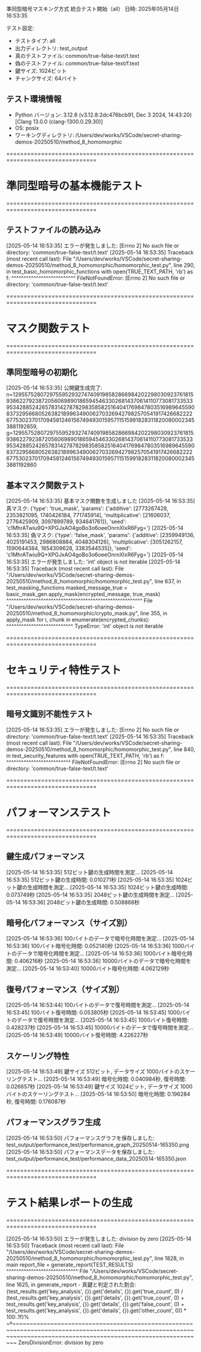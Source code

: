 準同型暗号マスキング方式 統合テスト開始（all）
日時: 2025年05月14日 16:53:35

テスト設定:
- テストタイプ: all
- 出力ディレクトリ: test_output
- 真のテストファイル: common/true-false-text/t.text
- 偽のテストファイル: common/true-false-text/f.text
- 鍵サイズ: 1024ビット
- チャンクサイズ: 64バイト

## テスト環境情報
- Python バージョン: 3.12.8 (v3.12.8:2dc476bcb91, Dec  3 2024, 14:43:20) [Clang 13.0.0 (clang-1300.0.29.30)]
- OS: posix
- ワーキングディレクトリ: /Users/dev/works/VSCode/secret-sharing-demos-20250510/method_8_homomorphic


================================================================================
# 準同型暗号の基本機能テスト
================================================================================


## テストファイルの読み込み
[2025-05-14 16:53:35] エラーが発生しました: [Errno 2] No such file or directory: 'common/true-false-text/t.text'
[2025-05-14 16:53:35] Traceback (most recent call last):
  File "/Users/dev/works/VSCode/secret-sharing-demos-20250510/method_8_homomorphic/homomorphic_test.py", line 290, in test_basic_homomorphic_functions
    with open(TRUE_TEXT_PATH, 'rb') as f:
         ^^^^^^^^^^^^^^^^^^^^^^^^^^
FileNotFoundError: [Errno 2] No such file or directory: 'common/true-false-text/t.text'


================================================================================
# マスク関数テスト
================================================================================


## 準同型暗号の初期化
[2025-05-14 16:53:35] 公開鍵生成完了: n=129557528072975595293274740919858286698420229803092376181593862279238720560698901865945463302681437061411077308173353395342885242657831427878298358582516404176984780351698964559083732956680526382189963490062703269427982570541917426682222677530237017094581246156749493015957115159918283118200800023453881192859, g=129557528072975595293274740919858286698420229803092376181593862279238720560698901865945463302681437061411077308173353395342885242657831427878298358582516404176984780351698964559083732956680526382189963490062703269427982570541917426682222677530237017094581246156749493015957115159918283118200800023453881192860

## 基本マスク関数テスト
[2025-05-14 16:53:35] 基本マスク関数を生成しました
[2025-05-14 16:53:35]   真マスク: {'type': 'true_mask', 'params': {'additive': [2773267428, 2353821095, 1740426184, 771745914], 'multiplicative': [21606037, 2776425909, 3097899789, 934641761]}, 'seed': 'c1MhrATwiu9Q+XPGJxAO4goBo3o6oeeOnrnXIxR6Fyg='}
[2025-05-14 16:53:35]   偽マスク: {'type': 'false_mask', 'params': {'additive': [2359949136, 4025191453, 2986808884, 4048304126], 'multiplicative': [3051262157, 1590644384, 1854309628, 3383544535]}, 'seed': 'c1MhrATwiu9Q+XPGJxAO4goBo3o6oeeOnrnXIxR6Fyg='}
[2025-05-14 16:53:35] エラーが発生しました: 'int' object is not iterable
[2025-05-14 16:53:35] Traceback (most recent call last):
  File "/Users/dev/works/VSCode/secret-sharing-demos-20250510/method_8_homomorphic/homomorphic_test.py", line 637, in test_masking_functions
    masked_message_true = basic_mask_gen.apply_mask(encrypted_message, true_mask)
                          ^^^^^^^^^^^^^^^^^^^^^^^^^^^^^^^^^^^^^^^^^^^^^^^^^^^^^^^
  File "/Users/dev/works/VSCode/secret-sharing-demos-20250510/method_8_homomorphic/crypto_mask.py", line 355, in apply_mask
    for i, chunk in enumerate(encrypted_chunks):
                    ^^^^^^^^^^^^^^^^^^^^^^^^^^^
TypeError: 'int' object is not iterable


================================================================================
# セキュリティ特性テスト
================================================================================


## 暗号文識別不能性テスト
[2025-05-14 16:53:35] エラーが発生しました: [Errno 2] No such file or directory: 'common/true-false-text/t.text'
[2025-05-14 16:53:35] Traceback (most recent call last):
  File "/Users/dev/works/VSCode/secret-sharing-demos-20250510/method_8_homomorphic/homomorphic_test.py", line 840, in test_security_features
    with open(TRUE_TEXT_PATH, 'rb') as f:
         ^^^^^^^^^^^^^^^^^^^^^^^^^^
FileNotFoundError: [Errno 2] No such file or directory: 'common/true-false-text/t.text'


================================================================================
# パフォーマンステスト
================================================================================


## 鍵生成パフォーマンス
[2025-05-14 16:53:35] 512ビット鍵の生成時間を測定...
[2025-05-14 16:53:35]   512ビット鍵の生成時間: 0.010271秒
[2025-05-14 16:53:35] 1024ビット鍵の生成時間を測定...
[2025-05-14 16:53:35]   1024ビット鍵の生成時間: 0.073749秒
[2025-05-14 16:53:35] 2048ビット鍵の生成時間を測定...
[2025-05-14 16:53:36]   2048ビット鍵の生成時間: 0.508868秒

## 暗号化パフォーマンス（サイズ別）
[2025-05-14 16:53:36] 100バイトのデータで暗号化時間を測定...
[2025-05-14 16:53:36]   100バイト暗号化時間: 0.052140秒
[2025-05-14 16:53:36] 1000バイトのデータで暗号化時間を測定...
[2025-05-14 16:53:36]   1000バイト暗号化時間: 0.406216秒
[2025-05-14 16:53:36] 10000バイトのデータで暗号化時間を測定...
[2025-05-14 16:53:40]   10000バイト暗号化時間: 4.062129秒

## 復号パフォーマンス（サイズ別）
[2025-05-14 16:53:44] 100バイトのデータで復号時間を測定...
[2025-05-14 16:53:45]   100バイト復号時間: 0.053805秒
[2025-05-14 16:53:45] 1000バイトのデータで復号時間を測定...
[2025-05-14 16:53:45]   1000バイト復号時間: 0.428237秒
[2025-05-14 16:53:45] 10000バイトのデータで復号時間を測定...
[2025-05-14 16:53:49]   10000バイト復号時間: 4.226227秒

## スケーリング特性
[2025-05-14 16:53:49] 鍵サイズ 512ビット, データサイズ 1000バイトのスケーリングテスト...
[2025-05-14 16:53:49]   暗号化時間: 0.040984秒, 復号時間: 0.026657秒
[2025-05-14 16:53:49] 鍵サイズ 1024ビット, データサイズ 1000バイトのスケーリングテスト...
[2025-05-14 16:53:50]   暗号化時間: 0.196284秒, 復号時間: 0.176087秒

## パフォーマンスグラフ生成
[2025-05-14 16:53:50] パフォーマンスグラフを保存しました: test_output/performance_test/performance_graph_20250514-165350.png
[2025-05-14 16:53:50] パフォーマンスデータを保存しました: test_output/performance_test/performance_data_20250514-165350.json

================================================================================
# テスト結果レポートの生成
================================================================================

[2025-05-14 16:53:50] エラーが発生しました: division by zero
[2025-05-14 16:53:50] Traceback (most recent call last):
  File "/Users/dev/works/VSCode/secret-sharing-demos-20250510/method_8_homomorphic/homomorphic_test.py", line 1828, in main
    report_file = generate_report(TEST_RESULTS)
                  ^^^^^^^^^^^^^^^^^^^^^^^^^^^^^
  File "/Users/dev/works/VSCode/secret-sharing-demos-20250510/method_8_homomorphic/homomorphic_test.py", line 1625, in generate_report
    - 真鍵と判定された割合: {test_results.get('key_analysis', {}).get('details', {}).get('true_count', 0) / (test_results.get('key_analysis', {}).get('details', {}).get('true_count', 0) + test_results.get('key_analysis', {}).get('details', {}).get('false_count', 0) + test_results.get('key_analysis', {}).get('details', {}).get('other_count', 0)) * 100:.1f}%
                             ~~~~~~~~~~~~~~~~~~~~~~~~~~~~~~~~~~~~~~~~~~~~~~~~~~~~~~~~~~~~~~~~~~~~~~~~~~~~~^~~~~~~~~~~~~~~~~~~~~~~~~~~~~~~~~~~~~~~~~~~~~~~~~~~~~~~~~~~~~~~~~~~~~~~~~~~~~~~~~~~~~~~~~~~~~~~~~~~~~~~~~~~~~~~~~~~~~~~~~~~~~~~~~~~~~~~~~~~~~~~~~~~~~~~~~~~~~~~~~~~~~~~~~~~~~~~~~~~~~~~~~~~~~~~~~~~~~~~~~~~~~~~~~~~~~~~~~~~~~~~~~~~~~~~~~~~~~~~~
ZeroDivisionError: division by zero


